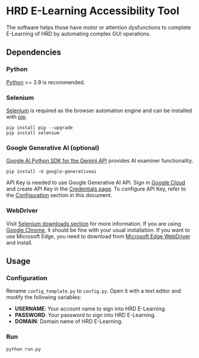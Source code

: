# HRD E-Learning Accessibility Tool

The  software helps those have motor or attention dysfunctions to complete E-Learning of HRD by automating complex GUI operations.

## Dependencies

### Python

[Python](https://www.python.org/) >= 3.9 is recommended.

### Selenium

[Selenium](https://www.selenium.dev/) is required as the browser automation engine and can be installed with [pip](https://pypi.org/project/pip/).

```
pip install pip --upgrade
pip install selenium
```

### Google Generative AI (optional)

[Google AI Python SDK for the Gemini API](https://github.com/google-gemini/generative-ai-python) provides AI examiner functionality.

```
pip install -U google-generativeai
```

API Key is needed to use Google Generative AI API. Sign in [Google Cloud](https://cloud.google.com/) and create API Key in the [Credentials page](https://console.cloud.google.com/apis/credentials). To configure API Key, refer to the [Configuration](#configuration) section in this document.

### WebDriver

Visit [Selenium downloads section](https://www.selenium.dev/downloads/) for more information.
If you are using [Google Chrome](https://www.google.com/chrome/), it should be fine with your usual installation.
If you want to use Microsoft Edge, you need to download from [Microsoft Edge WebDriver](https://developer.microsoft.com/en-us/microsoft-edge/tools/webdriver/) and install.

## Usage

### Configuration

Rename `config_template.py` to `config.py`. Open it with a text editor and modify the following variables:
- **USERNAME**: Your account name to sign into HRD E-Learning.
- **PASSWORD**: Your password to sign into HRD E-Learning.
- **DOMAIN**: Domain name of HRD E-Learning.

### Run

```
python run.py
```
